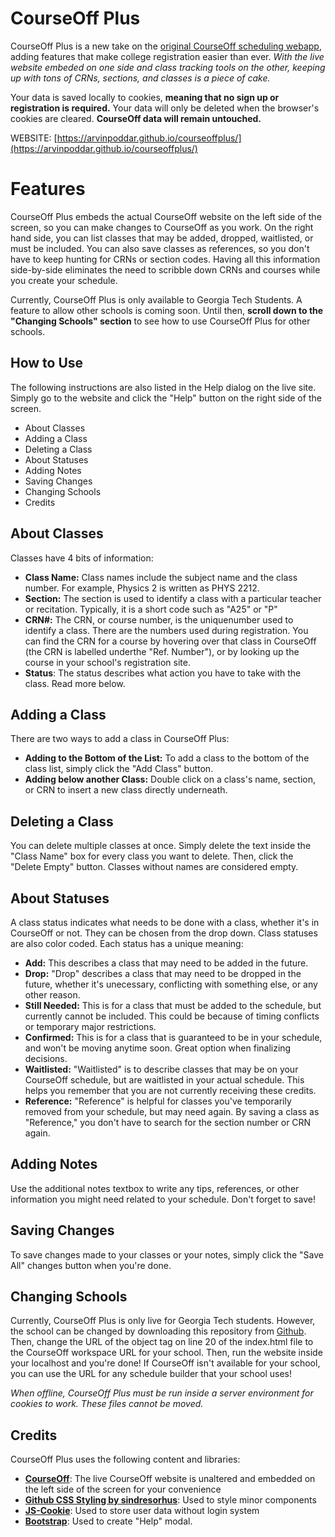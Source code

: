 # CourseOff Plus

CourseOff Plus is a new take on the [original CourseOff scheduling webapp](https://courseoff.com/), adding features that make college registration easier than ever. _With the live website embeded on one side and class tracking tools on the other, keeping up with tons of CRNs, sections, and classes is a piece of cake._

Your data is saved locally to cookies, **meaning that no sign up or registration is required.** Your data will only be deleted when the browser's cookies are cleared. **CourseOff data will remain untouched.**

WEBSITE: [https://arvinpoddar.github.io/courseoffplus/](https://arvinpoddar.github.io/courseoffplus/)

# Features

CourseOff Plus embeds the actual CourseOff website on the left side of the screen, so you can make changes to CourseOff as you work. On the right hand side, you can list classes that may be added, dropped, waitlisted, or must be included. You can also save classes as references, so you don't have to keep hunting for CRNs or section codes. Having all this information side-by-side eliminates the need to scribble down CRNs and courses while you create your schedule.

Currently, CourseOff Plus is only available to Georgia Tech Students. A feature to allow other schools is coming soon. Until then, **scroll down to the "Changing Schools" section** to see how to use CourseOff Plus for other schools.

## How to Use

The following instructions are also listed in the Help dialog on the live site. Simply go to the website and click the "Help" button on the right side of the screen.

- About Classes
- Adding a Class
- Deleting a Class
- About Statuses
- Adding Notes
- Saving Changes
- Changing Schools
- Credits

## About Classes

Classes have 4 bits of information:

- **Class Name:** Class names include the subject name and the class number. For example, Physics 2 is written as PHYS 2212.
- **Section:** The section is used to identify a class with a particular teacher or recitation. Typically, it is a short code such as "A25" or "P"
- **CRN#:** The CRN, or course number, is the uniquenumber used to identify a class. There are the numbers used during registration. You can find the CRN for a course by hovering over that class in CourseOff (the CRN is labelled underthe "Ref. Number"), or by looking up the course in your school's registration site.
- **Status**: The status describes what action you have to take with the class. Read more below.

## Adding a Class

There are two ways to add a class in CourseOff Plus:

- **Adding to the Bottom of the List:** To add a class to the bottom of the class list, simply click the "Add Class" button.
- **Adding below another Class:** Double click on a class's name, section, or CRN to insert a new class directly underneath.

## Deleting a Class

You can delete multiple classes at once. Simply delete the text inside the "Class Name" box for every class you want to delete. Then, click the "Delete Empty" button. Classes without names are considered empty.

## About Statuses

A class status indicates what needs to be done with a class, whether it's in CourseOff or not. They can be chosen from the drop down. Class statuses are also color coded. Each status has a unique meaning:

- **Add:** This describes a class that may need to be added in the future.
- **Drop:** "Drop" describes a class that may need to be dropped in the future, whether it's unecessary, conflicting with something else, or any other reason.
- **Still Needed:** This is for a class that must be added to the schedule, but currently cannot be included. This could be because of timing conflicts or temporary major restrictions.
- **Confirmed:** This is for a class that is guaranteed to be in your schedule, and won't be moving anytime soon. Great option when finalizing decisions.
- **Waitlisted:** "Waitlisted" is to describe classes that may be on your CourseOff schedule, but are waitlisted in your actual schedule. This helps you remember that you are not currently receiving these credits.
- **Reference:** "Reference" is helpful for classes you've temporarily removed from your schedule, but may need again. By saving a class as "Reference," you don't have to search for the section number or CRN again.

## Adding Notes

Use the additional notes textbox to write any tips, references, or other information you might need related to your schedule. Don't forget to save!

## Saving Changes

To save changes made to your classes or your notes, simply click the "Save All" changes button when you're done.

## Changing Schools

Currently, CourseOff Plus is only live for Georgia Tech students. However, the school can be changed by downloading this repository from [Github](https://github.com/arvinpoddar/courseoffplus). Then, change the URL of the object tag on line 20 of the index.html file to the CourseOff workspace URL for your school. Then, run the website inside your localhost and you're done! If CourseOff isn't available for your school, you can use the URL for any schedule builder that your school uses!

_When offline, CourseOff Plus must be run inside a server environment for cookies to work. These files cannot be moved._

## Credits

CourseOff Plus uses the following content and libraries:

- [**CourseOff**](https://courseoff.com/): The live CourseOff website is unaltered and embedded on the left side of the screen for your convenience
- [**Github CSS Styling by sindresorhus**](https://github.com/sindresorhus/github-markdown-css): Used to style minor components
- [**JS-Cookie**](https://github.com/js-cookie/js-cookie): Used to store user data without login system
- [**Bootstrap**](https://getbootstrap.com/): Used to create "Help" modal.
